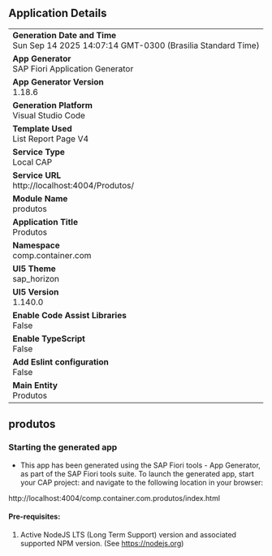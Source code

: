 ## Application Details
|               |
| ------------- |
|**Generation Date and Time**<br>Sun Sep 14 2025 14:07:14 GMT-0300 (Brasilia Standard Time)|
|**App Generator**<br>SAP Fiori Application Generator|
|**App Generator Version**<br>1.18.6|
|**Generation Platform**<br>Visual Studio Code|
|**Template Used**<br>List Report Page V4|
|**Service Type**<br>Local CAP|
|**Service URL**<br>http://localhost:4004/Produtos/|
|**Module Name**<br>produtos|
|**Application Title**<br>Produtos|
|**Namespace**<br>comp.container.com|
|**UI5 Theme**<br>sap_horizon|
|**UI5 Version**<br>1.140.0|
|**Enable Code Assist Libraries**<br>False|
|**Enable TypeScript**<br>False|
|**Add Eslint configuration**<br>False|
|**Main Entity**<br>Produtos|

## produtos



### Starting the generated app

-   This app has been generated using the SAP Fiori tools - App Generator, as part of the SAP Fiori tools suite.  To launch the generated app, start your CAP project:  and navigate to the following location in your browser:

http://localhost:4004/comp.container.com.produtos/index.html

#### Pre-requisites:

1. Active NodeJS LTS (Long Term Support) version and associated supported NPM version.  (See https://nodejs.org)


